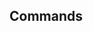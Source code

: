 <!-- Space: Emacs -->
<!-- Parent: Project -->
<!-- Title: Commands -->

<!-- Label: Emacs -->
<!-- Label: Project -->
<!-- Label: Commands -->
<!-- Include: docs/disclaimer.md -->
<!-- Include: ac:toc -->

## Commands
